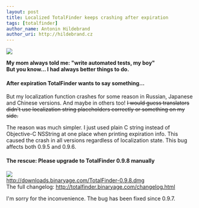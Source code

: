 ```yaml
---
layout: post
title: Localized TotalFinder keeps crashing after expiration
tags: [totalfinder]
author_name: Antonin Hildebrand
author_uri: http://hildebrand.cz
---
```


<img src="{{site.url}}/shared/img/icons/totalfinder-64.png" class="intro-icon"/>

**My mom always told me: "write automated tests, my boy"<br>But you know... I had always better things to do.**

#### After expiration TotalFinder wants to say something...

But my localization function crashes for some reason in Russian, Japanese and Chinese versions. And maybe in others too! <strike>I would guess translators didn't use localization string placeholders correctly or something on my side.</strike>

The reason was much simpler. I just used plain C string instead of Objective-C NSString at one place when printing expiration info. This caused the crash in all versions regardless of localization state. This bug affects both 0.9.5 and 0.9.6. 

#### The rescue: Please upgrade to TotalFinder 0.9.8 manually

<div class="blog-download">
    <a class="download-link" href="http://downloads.binaryage.com/TotalFinder-0.9.8.dmg"><img src="{{site.url}}/shared/img/small-download-button.png"/><div>http://downloads.binaryage.com/TotalFinder-0.9.8.dmg</div></a>
    <div class="download-note">The full changelog: <a href="http://totalfinder.binaryage.com/changelog.html">http://totalfinder.binaryage.com/changelog.html</a></div>
</div>

I'm sorry for the inconvenience. The bug has been fixed since 0.9.7.